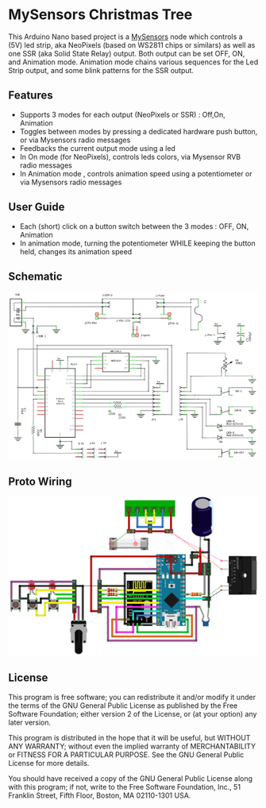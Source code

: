 # MySensors Christmas Tree

This Arduino Nano based project is a [MySensors](https://www.mysensors.org/)  node which controls a (5V) led strip, aka NeoPixels (based on WS2811 chips or similars) as well as one SSR (aka Solid State Relay) output. Both output can be set OFF, ON, and  Animation mode.
Animation mode chains various sequences for the Led Strip output, and some blink patterns for the SSR output.


## Features

- Supports 3 modes for each output (NeoPixels or SSR) : Off,On, Animation
- Toggles between modes by pressing a dedicated hardware push button, or via Mysensors radio messages
- Feedbacks the current output mode using a led
- In On mode (for NeoPixels), controls leds colors, via Mysensor RVB radio messages
- In Animation mode , controls animation speed using a potentiometer or via Mysensors radio messages


## User Guide

 - Each (short) click on a button switch between the 3 modes : OFF, ON, Animation
 - In animation mode, turning the potentiometer WHILE keeping the button held, changes its animation speed


## Schematic
![schematic](images/schematic.png)


## Proto Wiring
![wiring](images/wiring.png)



## License

This program is free software; you can redistribute it and/or modify it under the terms of the GNU General Public License as published by the Free Software Foundation; either version 2 of the License, or (at your option) any later version.

This program is distributed in the hope that it will be useful, but WITHOUT ANY WARRANTY; without even the implied warranty of MERCHANTABILITY or FITNESS FOR A PARTICULAR PURPOSE.  See the GNU General Public License for more details.

You should have received a copy of the GNU General Public License along with this program; if not, write to the Free Software Foundation, Inc., 51 Franklin Street, Fifth Floor, Boston, MA 02110-1301 USA.
